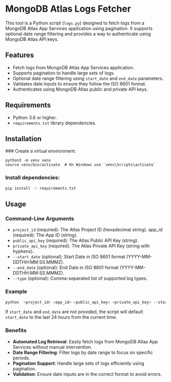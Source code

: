 # MongoDB Atlas Logs Fetcher

This tool is a Python script (`logs.py`) designed to fetch logs from a MongoDB Atlas App Services application using pagination. It supports optional date range filtering and provides a way to authenticate using MongoDB Atlas API keys.

## Features

- Fetch logs from MongoDB Atlas App Services application.
- Supports pagination to handle large sets of logs.
- Optional date range filtering using `start_date` and `end_date` parameters.
- Validates date inputs to ensure they follow the ISO 8601 format.
- Authenticates using MongoDB Atlas public and private API keys.

## Requirements

- Python 3.6 or higher.
- `requirements.txt` library dependencies.

## Installation 

### Create a virtual environment:

```basg
python3 -m venv venv
source venv/bin/activate  # On Windows use `venv\Scripts\activate`
```

### Install dependencies:

```bash
pip install -r requirements.txt
```

## Usage

### Command-Line Arguments

* `project_id` (required): The Atlas Project ID (hexadecimal string).
app_id (required): The App ID (string).
* `public_api_key` (required): The Atlas Public API Key (string).
* `private_api_key` (required): The Atlas Private API Key (string with hyphens).
* `--start_date` (optional): Start Date in ISO 8601 format (YYYY-MM-DDTHH:MM:SS.MMMZ).
* `--end_date` (optional): End Date in ISO 8601 format (YYYY-MM-DDTHH:MM:SS.MMMZ).
* `--type` (optional): Comma-separated list of supported log types. 

### Example

```bash
python  <project_id> <app_id> <public_api_key> <private_api_key> --start_date 2024-10-05T14:30:00.000Z --end_date 2024-10-06T14:30:00.000Z
```

If `start_date` and `end_date` are not provided, the script will default `start_date` to the last 24 hours from the current time.

### Benefits

* **Automated Log Retrieval**: Easily fetch logs from MongoDB Atlas App Services without manual intervention.
* **Date Range Filtering**: Filter logs by date range to focus on specific periods.
* **Pagination Support**: Handle large sets of logs efficiently using pagination.
* **Validation**: Ensure date inputs are in the correct format to avoid errors.

